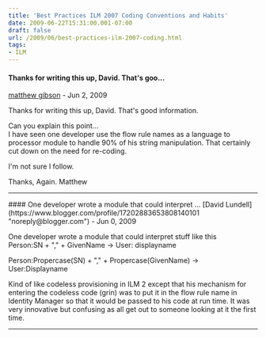 ```yaml
---
title: 'Best Practices ILM 2007 Coding Conventions and Habits'
date: 2009-06-22T15:31:00.001-07:00
draft: false
url: /2009/06/best-practices-ilm-2007-coding.html
tags: 
- ILM
---
```


#### Thanks for writing this up, David. That's goo...
[matthew gibson](https://www.blogger.com/profile/00592893535303741690 "noreply@blogger.com") - <time datetime="2009-06-23T08:17:27.937-07:00">Jun 2, 2009</time>

Thanks for writing this up, David. That's good information.  
  
Can you explain this point...  
I have seen one developer use the flow rule names as a language to processor module to handle 90% of his string manipulation. That certainly cut down on the need for re-coding.  
  
I'm not sure I follow.  
  
Thanks, Again. Matthew
<hr />
#### One developer wrote a module that could interpret ...
[David Lundell](https://www.blogger.com/profile/17202883653808140101 "noreply@blogger.com") - <time datetime="2009-06-28T23:19:14.261-07:00">Jun 0, 2009</time>

One developer wrote a module that could interpret stuff like this  
Person:SN + "," + GivenName -> User: displayname  
  
Person:Propercase(SN) + "," + Propercase(GivenName) -> User:Displayname  
  
Kind of like codeless provisioning in ILM 2 except that his mechanism for entering the codeless code (grin) was to put it in the flow rule name in Identity Manager so that it would be passed to his code at run time. It was very innovative but confusing as all get out to someone looking at it the first time.
<hr />
